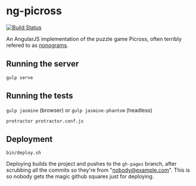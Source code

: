 # ng-picross

[![Build Status](https://travis-ci.org/tjgrathwell/ng-picross.svg?branch=master)](https://travis-ci.org/tjgrathwell/ng-picross)

An AngularJS implementation of the puzzle game Picross, often terribly refered to as [nonograms](http://en.wikipedia.org/wiki/Nonogram).

## Running the server

`gulp serve`

## Running the tests

`gulp jasmine` (browser) or `gulp jasmine-phantom` (headless)

`protractor protractor.conf.js`

## Deployment

`bin/deploy.sh`

Deploying builds the project and pushes to the `gh-pages` branch, after scrubbing all the commits so they're from "nobody@example.com". This is so nobody gets the magic github squares just for deploying.
 
